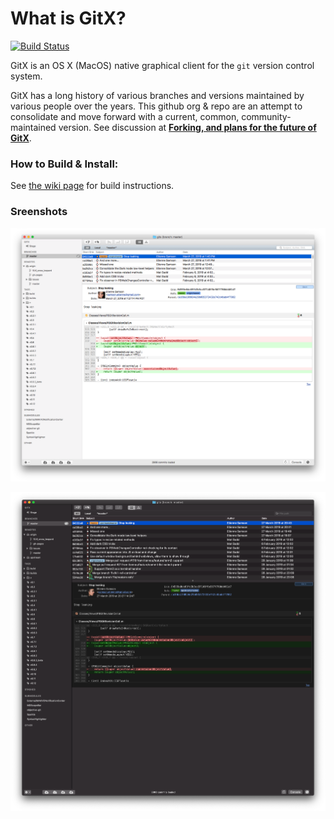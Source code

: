 # What is GitX?

[![Build Status](https://travis-ci.org/gitx/gitx.svg?branch=master)](https://travis-ci.org/gitx/gitx)

GitX is an OS X (MacOS) native graphical client for the `git` version
control system.

GitX has a long history of various branches and versions maintained by
various people over the years. This github org & repo are an attempt to
consolidate and move forward with a current, common, community-maintained
version. See discussion at [**Forking, and plans for the future of
GitX**](https://github.com/gitx/gitx.github.io/issues/1).

### How to Build & Install:

See [the wiki page](https://github.com/gitx/gitx/wiki/Build-instructions)
for build instructions.

### Sreenshots

![screenshot of gitx with gitx repo opened](screenshot.png)

![dark screenshot of gitx with gitx repo opened](screenshot-dark.png)
